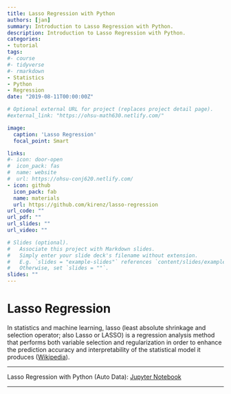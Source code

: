 ```yaml
---
title: Lasso Regression with Python
authors: [jan]
summary: Introduction to Lasso Regression with Python.
description: Introduction to Lasso Regression with Python.
categories:
- tutorial
tags:
#- course
#- tidyverse
#- rmarkdown
- Statistics
- Python
- Regression
date: "2019-08-11T00:00:00Z"

# Optional external URL for project (replaces project detail page).
#external_link: "https://ohsu-math630.netlify.com/"

image:
  caption: 'Lasso Regression'
  focal_point: Smart

links:
#- icon: door-open
#  icon_pack: fas
#  name: website
#  url: https://ohsu-conj620.netlify.com/
- icon: github
  icon_pack: fab
  name: materials
  url: https://github.com/kirenz/lasso-regression
url_code: ""
url_pdf: ""
url_slides: ""
url_video: ""

# Slides (optional).
#   Associate this project with Markdown slides.
#   Simply enter your slide deck's filename without extension.
#   E.g. `slides = "example-slides"` references `content/slides/example-slides.md`.
#   Otherwise, set `slides = ""`.
slides: ""
---
```


# Lasso Regression

In statistics and machine learning, lasso (least absolute shrinkage and selection operator; also Lasso or LASSO) is a regression analysis method that performs both variable selection and regularization in order to enhance the prediction accuracy and interpretability of the statistical model it produces ([Wikipedia](https://en.wikipedia.org/wiki/Lasso_(statistics))).

---

Lasso Regression with Python (Auto Data): [Jupyter Notebook](https://github.com/kirenz/lasso-regression/blob/master/python-lasso-regression-auto.ipynb)

---
